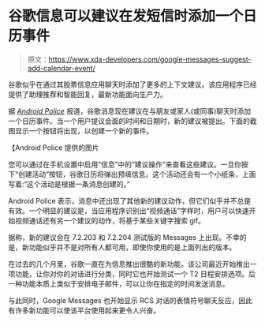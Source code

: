 # 谷歌信息可以建议在发短信时添加一个日历事件

> 原文：<https://www.xda-developers.com/google-messages-suggest-add-calendar-event/>

谷歌似乎在通过其股票信息应用聊天时添加了更多的上下文建议。该应用程序已经提供了助理推荐和智能回复，最新功能面向生产力。

据 [*Android Police*](https://www.androidpolice.com/2021/01/28/google-messages-can-suggest-adding-calendar-events-while-you-chat-apk-download/) 报道，谷歌消息现在建议在与朋友或家人(或同事)聊天时添加一个日历事件。当一个用户提议会面的时间和日期时，新的建议被提出。下面的截图显示一个按钮将出现，以创建一个新的事件。

【Android Police 提供的图片

您可以通过在手机设置中启用“信息”中的“建议操作”来查看这些建议。一旦你按下“创建活动”按钮，谷歌日历将弹出预填信息。这个活动还会有一个小纸条，上面写着:“这个活动是根据一条消息创建的。”

Android Police 表示，消息中还出现了其他新的建议动作，但它们似乎并不总是有效。一个明显的建议是，当应用程序识别出“视频通话”字样时，用户可以快速开始视频通话还有另一个建议的动作，将基于某些关键字搜索 gif。

据称，新的建议会在 7.2.203 和 7.2.204 测试版的 Messages 上出现。不幸的是，新功能似乎并不是对所有人都可用，即使你使用的是上面列出的版本。

在过去的几个月里，谷歌一直在为信息推出很酷的新功能。该公司最近开始推出一项功能，让你对你的对话进行分类，同时它也开始测试一个 T2 日程安排选项。后一种功能本质上类似于安排电子邮件，可以让你在指定的时间发送消息。

与此同时，Google Messages 也开始显示 RCS 对话的表情符号聊天反应，因此有许多新功能可以使该平台使用起来更令人兴奋。